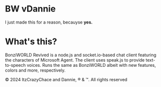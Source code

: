 # BW vDannie
I just made this for a reason, becauyse **yes.**

# What's this?
BonziWORLD Revived is a node.js and socket.io-based chat client featuring the characters of Microsoft Agent. The client uses speak.js to provide text-to-speech voices. Runs the same as BonziWORLD albeit with new features, colors and more, respectively.


&copy; 2024 ItzCrazyChace and Dannie, &reg; & &trade;. All rights reserved
